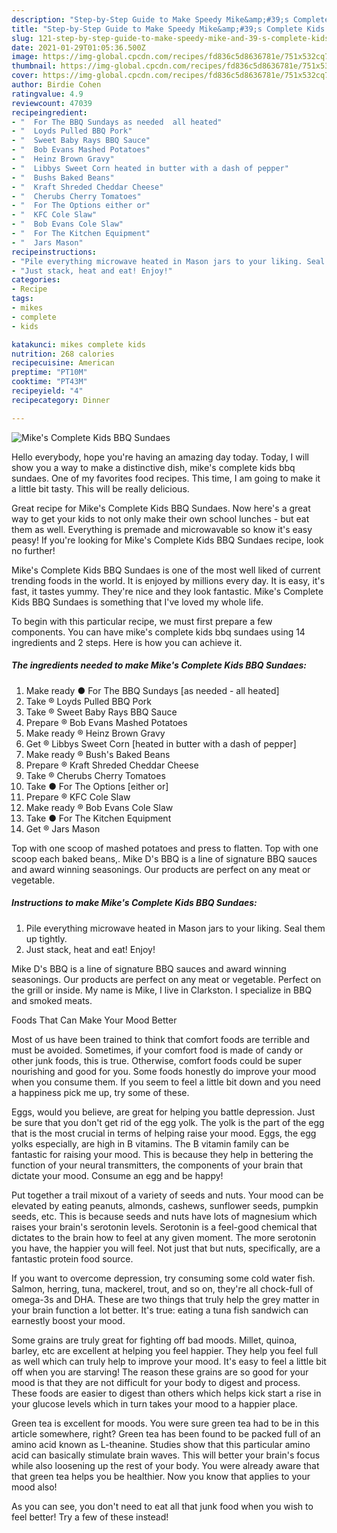```yaml
---
description: "Step-by-Step Guide to Make Speedy Mike&amp;#39;s Complete Kids BBQ Sundaes"
title: "Step-by-Step Guide to Make Speedy Mike&amp;#39;s Complete Kids BBQ Sundaes"
slug: 121-step-by-step-guide-to-make-speedy-mike-and-39-s-complete-kids-bbq-sundaes
date: 2021-01-29T01:05:36.500Z
image: https://img-global.cpcdn.com/recipes/fd836c5d8636781e/751x532cq70/mikes-complete-kids-bbq-sundaes-recipe-main-photo.jpg
thumbnail: https://img-global.cpcdn.com/recipes/fd836c5d8636781e/751x532cq70/mikes-complete-kids-bbq-sundaes-recipe-main-photo.jpg
cover: https://img-global.cpcdn.com/recipes/fd836c5d8636781e/751x532cq70/mikes-complete-kids-bbq-sundaes-recipe-main-photo.jpg
author: Birdie Cohen
ratingvalue: 4.9
reviewcount: 47039
recipeingredient:
- "  For The BBQ Sundays as needed  all heated"
- "  Loyds Pulled BBQ Pork"
- "  Sweet Baby Rays BBQ Sauce"
- "  Bob Evans Mashed Potatoes"
- "  Heinz Brown Gravy"
- "  Libbys Sweet Corn heated in butter with a dash of pepper"
- "  Bushs Baked Beans"
- "  Kraft Shreded Cheddar Cheese"
- "  Cherubs Cherry Tomatoes"
- "  For The Options either or"
- "  KFC Cole Slaw"
- "  Bob Evans Cole Slaw"
- "  For The Kitchen Equipment"
- "  Jars Mason"
recipeinstructions:
- "Pile everything microwave heated in Mason jars to your liking. Seal them up tightly."
- "Just stack, heat and eat! Enjoy!"
categories:
- Recipe
tags:
- mikes
- complete
- kids

katakunci: mikes complete kids 
nutrition: 268 calories
recipecuisine: American
preptime: "PT10M"
cooktime: "PT43M"
recipeyield: "4"
recipecategory: Dinner

---
```



![Mike&#39;s Complete Kids BBQ Sundaes](https://img-global.cpcdn.com/recipes/fd836c5d8636781e/751x532cq70/mikes-complete-kids-bbq-sundaes-recipe-main-photo.jpg)

Hello everybody, hope you're having an amazing day today. Today, I will show you a way to make a distinctive dish, mike&#39;s complete kids bbq sundaes. One of my favorites food recipes. This time, I am going to make it a little bit tasty. This will be really delicious.

Great recipe for Mike&#39;s Complete Kids BBQ Sundaes. Now here&#39;s a great way to get your kids to not only make their own school lunches - but eat them as well. Everything is premade and microwavable so know it&#39;s easy peasy! If you&#39;re looking for Mike&#39;s Complete Kids BBQ Sundaes recipe, look no further!

Mike&#39;s Complete Kids BBQ Sundaes is one of the most well liked of current trending foods in the world. It is enjoyed by millions every day. It is easy, it's fast, it tastes yummy. They're nice and they look fantastic. Mike&#39;s Complete Kids BBQ Sundaes is something that I've loved my whole life.


To begin with this particular recipe, we must first prepare a few components. You can have mike&#39;s complete kids bbq sundaes using 14 ingredients and 2 steps. Here is how you can achieve it.

<!--inarticleads1-->

##### The ingredients needed to make Mike&#39;s Complete Kids BBQ Sundaes:

1. Make ready  ● For The BBQ Sundays [as needed - all heated]
1. Take  ® Loyds Pulled BBQ Pork
1. Take  ® Sweet Baby Rays BBQ Sauce
1. Prepare  ® Bob Evans Mashed Potatoes
1. Make ready  ® Heinz Brown Gravy
1. Get  ® Libbys Sweet Corn [heated in butter with a dash of pepper]
1. Make ready  ® Bush&#39;s Baked Beans
1. Prepare  ® Kraft Shreded Cheddar Cheese
1. Take  ® Cherubs Cherry Tomatoes
1. Take  ● For The Options [either or]
1. Prepare  ® KFC Cole Slaw
1. Make ready  ® Bob Evans Cole Slaw
1. Take  ● For The Kitchen Equipment
1. Get  ® Jars Mason


Top with one scoop of mashed potatoes and press to flatten. Top with one scoop each baked beans,. Mike D&#39;s BBQ is a line of signature BBQ sauces and award winning seasonings. Our products are perfect on any meat or vegetable. 

<!--inarticleads2-->

##### Instructions to make Mike&#39;s Complete Kids BBQ Sundaes:

1. Pile everything microwave heated in Mason jars to your liking. Seal them up tightly.
1. Just stack, heat and eat! Enjoy!


Mike D&#39;s BBQ is a line of signature BBQ sauces and award winning seasonings. Our products are perfect on any meat or vegetable. Perfect on the grill or inside. My name is Mike, I live in Clarkston. I specialize in BBQ and smoked meats. 

Foods That Can Make Your Mood Better


Most of us have been trained to think that comfort foods are terrible and must be avoided. Sometimes, if your comfort food is made of candy or other junk foods, this is true. Otherwise, comfort foods could be super nourishing and good for you. Some foods honestly do improve your mood when you consume them. If you seem to feel a little bit down and you need a happiness pick me up, try some of these.

Eggs, would you believe, are great for helping you battle depression. Just be sure that you don't get rid of the egg yolk. The yolk is the part of the egg that is the most crucial in terms of helping raise your mood. Eggs, the egg yolks especially, are high in B vitamins. The B vitamin family can be fantastic for raising your mood. This is because they help in bettering the function of your neural transmitters, the components of your brain that dictate your mood. Consume an egg and be happy!

Put together a trail mixout of a variety of seeds and nuts. Your mood can be elevated by eating peanuts, almonds, cashews, sunflower seeds, pumpkin seeds, etc. This is because seeds and nuts have lots of magnesium which raises your brain's serotonin levels. Serotonin is a feel-good chemical that dictates to the brain how to feel at any given moment. The more serotonin you have, the happier you will feel. Not just that but nuts, specifically, are a fantastic protein food source.

If you want to overcome depression, try consuming some cold water fish. Salmon, herring, tuna, mackerel, trout, and so on, they're all chock-full of omega-3s and DHA. These are two things that truly help the grey matter in your brain function a lot better. It's true: eating a tuna fish sandwich can earnestly boost your mood. 

Some grains are truly great for fighting off bad moods. Millet, quinoa, barley, etc are excellent at helping you feel happier. They help you feel full as well which can truly help to improve your mood. It's easy to feel a little bit off when you are starving! The reason these grains are so good for your mood is that they are not difficult for your body to digest and process. These foods are easier to digest than others which helps kick start a rise in your glucose levels which in turn takes your mood to a happier place.

Green tea is excellent for moods. You were sure green tea had to be in this article somewhere, right? Green tea has been found to be packed full of an amino acid known as L-theanine. Studies show that this particular amino acid can basically stimulate brain waves. This will better your brain's focus while also loosening up the rest of your body. You were already aware that that green tea helps you be healthier. Now you know that applies to your mood also!

As you can see, you don't need to eat all that junk food when you wish to feel better! Try a few of these instead!

